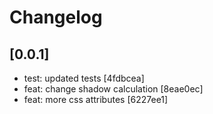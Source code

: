 # Changelog

## [0.0.1]

- test: updated tests [4fdbcea]
- feat: change shadow calculation [8eae0ec]
- feat: more css attributes [6227ee1]